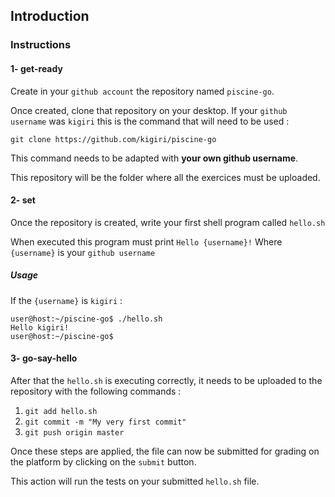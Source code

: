 ## Introduction

### Instructions

#### 1- get-ready

Create in your `github account` the repository named `piscine-go`.

Once created, clone that repository on your desktop.
If your `github username` was `kigiri` this is the command that will need to be used :

`git clone https://github.com/kigiri/piscine-go`

This command needs to be adapted with **your own github username**.

This repository will be the folder where all the exercices must be uploaded.

#### 2- set

Once the repository is created, write your first shell program called `hello.sh`

When executed this program must print `Hello {username}!`
Where `{username}` is your `github username`

##### Usage

If the `{username}` is `kigiri` :

```console
user@host:~/piscine-go$ ./hello.sh
Hello kigiri!
user@host:~/piscine-go$
```

#### 3- go-say-hello

After that the `hello.sh` is executing correctly, it needs to be uploaded to the repository with the following commands :

1. `git add hello.sh`
2. `git commit -m "My very first commit"`
3. `git push origin master`

Once these steps are applied, the file can now be submitted for grading on the platform by clicking on the `submit` button.

This action will run the tests on your submitted `hello.sh` file.
